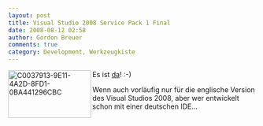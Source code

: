 ```yaml
---
layout: post
title: Visual Studio 2008 Service Pack 1 Final
date: 2008-08-12 02:58
author: Gordon Breuer
comments: true
category: Development, Werkzeugkiste
---
```

<p><img title="C0037913-9E11-4A2D-8FD1-0BA441296CBC" style="border-right: 0px; border-top: 0px; border-left: 0px; border-bottom: 0px" height="97" alt="C0037913-9E11-4A2D-8FD1-0BA441296CBC" src="http://anheledirwp.blob.core.windows.net/wordpress/2008/08/C0037913-9E11-4A2D-8FD1-0BA441296CBC_3.gif" width="168" align="left" border="0" /> Es ist <a href="http://www.microsoft.com/downloads/details.aspx?FamilyID=fbee1648-7106-44a7-9649-6d9f6d58056e&amp;DisplayLang=en" target="_blank">da</a>! :-)</p>  <p></p>  <p>Wenn auch vorläufig nur für die englische Version des Visual Studios 2008, aber wer entwickelt schon mit einer deutschen IDE…</p>
